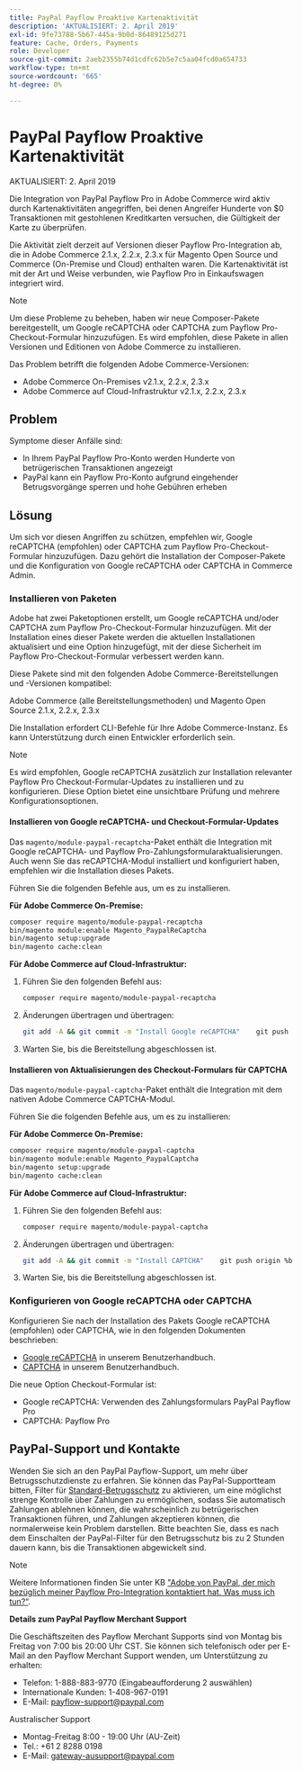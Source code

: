 ```yaml
---
title: PayPal Payflow Proaktive Kartenaktivität
description: 'AKTUALISIERT: 2. April 2019'
exl-id: 9fe73788-5b67-445a-9b0d-86489125d271
feature: Cache, Orders, Payments
role: Developer
source-git-commit: 2aeb2355b74d1cdfc62b5e7c5aa04fcd0a654733
workflow-type: tm+mt
source-wordcount: '665'
ht-degree: 0%

---
```


# PayPal Payflow Proaktive Kartenaktivität

AKTUALISIERT: 2. April 2019

Die Integration von PayPal Payflow Pro in Adobe Commerce wird aktiv durch Kartenaktivitäten angegriffen, bei denen Angreifer Hunderte von $0 Transaktionen mit gestohlenen Kreditkarten versuchen, die Gültigkeit der Karte zu überprüfen.

Die Aktivität zielt derzeit auf Versionen dieser Payflow Pro-Integration ab, die in Adobe Commerce 2.1.x, 2.2.x, 2.3.x für Magento Open Source und Commerce (On-Premise und Cloud) enthalten waren. Die Kartenaktivität ist mit der Art und Weise verbunden, wie Payflow Pro in Einkaufswagen integriert wird.

>[!NOTE]
>
>Um diese Probleme zu beheben, haben wir neue Composer-Pakete bereitgestellt, um Google reCAPTCHA oder CAPTCHA zum Payflow Pro-Checkout-Formular hinzuzufügen. Es wird empfohlen, diese Pakete in allen Versionen und Editionen von Adobe Commerce zu installieren.

Das Problem betrifft die folgenden Adobe Commerce-Versionen:

* Adobe Commerce On-Premises v2.1.x, 2.2.x, 2.3.x
* Adobe Commerce auf Cloud-Infrastruktur v2.1.x, 2.2.x, 2.3.x

## Problem

Symptome dieser Anfälle sind:

* In Ihrem PayPal Payflow Pro-Konto werden Hunderte von betrügerischen Transaktionen angezeigt
* PayPal kann ein Payflow Pro-Konto aufgrund eingehender Betrugsvorgänge sperren und hohe Gebühren erheben

## Lösung

Um sich vor diesen Angriffen zu schützen, empfehlen wir, Google reCAPTCHA (empfohlen) oder CAPTCHA zum Payflow Pro-Checkout-Formular hinzuzufügen. Dazu gehört die Installation der Composer-Pakete und die Konfiguration von Google reCAPTCHA oder CAPTCHA in Commerce Admin.

### Installieren von Paketen

Adobe hat zwei Paketoptionen erstellt, um Google reCAPTCHA und/oder CAPTCHA zum Payflow Pro-Checkout-Formular hinzuzufügen. Mit der Installation eines dieser Pakete werden die aktuellen Installationen aktualisiert und eine Option hinzugefügt, mit der diese Sicherheit im Payflow Pro-Checkout-Formular verbessert werden kann.

Diese Pakete sind mit den folgenden Adobe Commerce-Bereitstellungen und -Versionen kompatibel:

Adobe Commerce (alle Bereitstellungsmethoden) und Magento Open Source 2.1.x, 2.2.x, 2.3.x

Die Installation erfordert CLI-Befehle für Ihre Adobe Commerce-Instanz. Es kann Unterstützung durch einen Entwickler erforderlich sein.

>[!NOTE]
>
>Es wird empfohlen, Google reCAPTCHA zusätzlich zur Installation relevanter Payflow Pro Checkout-Formular-Updates zu installieren und zu konfigurieren. Diese Option bietet eine unsichtbare Prüfung und mehrere Konfigurationsoptionen.

#### Installieren von Google reCAPTCHA- und Checkout-Formular-Updates

Das `magento/module-paypal-recaptcha`-Paket enthält die Integration mit Google reCAPTCHA- und Payflow Pro-Zahlungsformularaktualisierungen. Auch wenn Sie das reCAPTCHA-Modul installiert und konfiguriert haben, empfehlen wir die Installation dieses Pakets.

Führen Sie die folgenden Befehle aus, um es zu installieren.

**Für Adobe Commerce On-Premise:**

```bash
composer require magento/module-paypal-recaptcha
bin/magento module:enable Magento_PaypalReCaptcha
bin/magento setup:upgrade
bin/magento cache:clean
```

**Für Adobe Commerce auf Cloud-Infrastruktur:**

1. Führen Sie den folgenden Befehl aus:

   ```bash
   composer require magento/module-paypal-recaptcha
   ```

1. Änderungen übertragen und übertragen:

   ```bash
   git add -A && git commit -m "Install Google reCAPTCHA"    git push origin %branch_name%
   ```

1. Warten Sie, bis die Bereitstellung abgeschlossen ist.

#### Installieren von Aktualisierungen des Checkout-Formulars für CAPTCHA

Das `magento/module-paypal-captcha`-Paket enthält die Integration mit dem nativen Adobe Commerce CAPTCHA-Modul.

Führen Sie die folgenden Befehle aus, um es zu installieren:

**Für Adobe Commerce On-Premise:**

```bash
composer require magento/module-paypal-captcha
bin/magento module:enable Magento_PaypalCaptcha
bin/magento setup:upgrade
bin/magento cache:clean
```

**Für Adobe Commerce auf Cloud-Infrastruktur:**

1. Führen Sie den folgenden Befehl aus:

   ```bash
   composer require magento/module-paypal-captcha
   ```

1. Änderungen übertragen und übertragen:

   ```bash
   git add -A && git commit -m "Install CAPTCHA"    git push origin %branch_name%
   ```

1. Warten Sie, bis die Bereitstellung abgeschlossen ist.

### Konfigurieren von Google reCAPTCHA oder CAPTCHA

Konfigurieren Sie nach der Installation des Pakets Google reCAPTCHA (empfohlen) oder CAPTCHA, wie in den folgenden Dokumenten beschrieben:

* [Google reCAPTCHA](https://experienceleague.adobe.com/en/docs/commerce-admin/systems/security/captcha/security-google-recaptcha) in unserem Benutzerhandbuch.
* [CAPTCHA](https://experienceleague.adobe.com/en/docs/commerce-admin/systems/security/captcha/security-captcha) in unserem Benutzerhandbuch.

Die neue Option Checkout-Formular ist:

* Google reCAPTCHA: Verwenden des Zahlungsformulars PayPal Payflow Pro
* CAPTCHA: Payflow Pro

## PayPal-Support und Kontakte

Wenden Sie sich an den PayPal Payflow-Support, um mehr über Betrugsschutzdienste zu erfahren. Sie können das PayPal-Supportteam bitten, Filter für [Standard-Betrugsschutz](https://developer.paypal.com/api/nvp-soap/payflow/fraud-protection/) zu aktivieren, um eine möglichst strenge Kontrolle über Zahlungen zu ermöglichen, sodass Sie automatisch Zahlungen ablehnen können, die wahrscheinlich zu betrügerischen Transaktionen führen, und Zahlungen akzeptieren können, die normalerweise kein Problem darstellen. Bitte beachten Sie, dass es nach dem Einschalten der PayPal-Filter für den Betrugsschutz bis zu 2 Stunden dauern kann, bis die Transaktionen abgewickelt sind.

>[!NOTE]
>
>Weitere Informationen finden Sie unter KB [&quot;Adobe von PayPal, der mich bezüglich meiner Payflow Pro-Integration kontaktiert hat. Was muss ich tun?“](https://www.paypal.com/us/smarthelp/article/ts2242).

**Details zum PayPal Payflow Merchant Support**

Die Geschäftszeiten des Payflow Merchant Supports sind von Montag bis Freitag von 7:00 bis 20:00 Uhr CST. Sie können sich telefonisch oder per E-Mail an den Payflow Merchant Support wenden, um Unterstützung zu erhalten:

* Telefon: 1-888-883-9770 (Eingabeaufforderung 2 auswählen)
* Internationale Kunden: 1-408-967-0191
* E-Mail: [payflow-support@paypal.com](mailto:payflow-support@paypal.com)

Australischer Support

* Montag-Freitag 8:00 - 19:00 Uhr (AU-Zeit)
* Tel.: +61 2 8288 0198
* E-Mail: [gateway-ausupport@paypal.com](mailto:gateway-ausupport@paypal.com)
